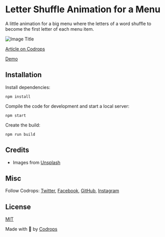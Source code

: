 # Letter Shuffle Animation for a Menu

A little animation for a big menu where the letters of a word shuffle to become the first letter of each menu item.

![Image Title](https://tympanus.net/codrops/wp-content/uploads/2022/03/shufflemenu_feat-1.jpg)

[Article on Codrops](https://tympanus.net/codrops/?p=59837)

[Demo](http://tympanus.net/Development/LetterShuffleMenu/)


## Installation

Install dependencies:

```
npm install
```

Compile the code for development and start a local server:

```
npm start
```

Create the build:

```
npm run build
```

## Credits

- Images from [Unsplash](https://unsplash.com/)

## Misc

Follow Codrops: [Twitter](http://www.twitter.com/codrops), [Facebook](http://www.facebook.com/codrops), [GitHub](https://github.com/codrops), [Instagram](https://www.instagram.com/codropsss/)

## License
[MIT](LICENSE)

Made with :blue_heart:  by [Codrops](http://www.codrops.com)





